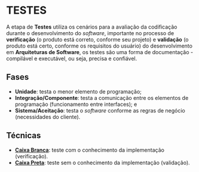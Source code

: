 # TESTES

A etapa de **Testes** utiliza os cenários para a avaliação da codificação durante o desenvolvimento do _software_, importante no processo de **verificação** (o produto está correto, conforme seu projeto) e **validação** (o produto está certo, conforme os requisitos do usuário) do desenvolvimento em **Arquiteturas de Software**, os testes são uma forma de documentação - compilável e executável, ou seja, precisa e confiável.

## Fases

- **Unidade**: testa o menor elemento de programação;
- **Integração/Componente**: testa a comunicação entre os elementos de programação (funcionamento entre interfaces); e
- **Sistema/Aceitação**: testa o _software_ conforme as regras de negócio (necessidades do cliente).

## Técnicas

- **[Caixa Branca](whitebox.md 'Caixa Branca')**: teste com o conhecimento da implementação (verificação).
- **[Caixa Preta](blackbox.md 'Caixa Preta')**: teste sem o conhecimento da implementação (validação).
